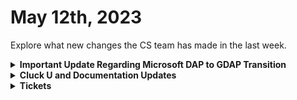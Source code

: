 # May 12th, 2023

Explore what new changes the CS team has made in the last week.

<details>

<summary><strong>Important Update Regarding Microsoft DAP to GDAP Transition</strong></summary>

Starting May 22, 2023, Microsoft will be transitioning from DAP (Delegated Access Permissions) relationships to GDAP (Granular Delegated Access Permissions) roles. According to Microsoft, only 35% of users have migrated to GDAP so far.

**Why is this important?**

This change in Microsoft's tenant management system may impact your Rewst account. If no action is taken, Microsoft will force migrate members of the AdminAgents group to a limited role, and Rewst functionality may be impacted. This will cause onboarding and setting items via CSP, Exchange, or Graph APIs to fail.

**How can we help you migrate?**

To assist you in this migration, we've provided some helpful resources:

* Conditional Access Best Practices: https://rewst.help/docs/integrations/Cloud/Best-Practices/conditional-access-best-practices
* Common CSP Error Troubleshooting: https://rewst.help/docs/integrations/Cloud/Best-Practices/common-csp-error-troubleshooting
* Microsoft's Official Announcement: https://learn.microsoft.com/en-us/partner-center/announcements/2023-april

Additionally, you can choose any of the following three tools for migration:

* CIPP: https://cipp.app/ (Open-source solution)
* Microsoft Lighthouse (Requires a free Microsoft Lighthouse license)
* Microsoft's GDAP Migration tool

**Need help or have questions?**

The ROC team at Rewst is committed to helping you through this transition. If you need any assistance or have any questions, please don't hesitate to reach out in your private customer channel in our Discord server. If you're not already in our Discord server, you can join here: https://discord.gg/rewst and use the /verify slash command with your \[company] email address to authenticate.

**Checking your migration status**

If you are unsure if you have already migrated to GDAP, or want to double-check, you can visit https://partner.microsoft.com/en-us/dashboard/commerce2/granularadminaccess/list. This page displays all your current GDAP relationships. If this list is empty, or does not load, you will need to perform the GDAP migration.

</details>

<details>

<summary><strong>Cluck U and Documentation Updates</strong></summary>

* Happy Zelda Day!
* Zelda came out, so nothing got done this week!
* Coming Soon:
  * Rewst 101 is in the final stages to be revealed soon!
  * Rewst 105 is underway!
  * We are working to provide all setup and actions for all our integrations!

</details>

<details>

<summary><strong>Tickets</strong></summary>

With the ROC now using Halo for their ticketing system, this is when you should find a ticket created for you!

* [ ] A discussion with a ROC engineer that doesn't result in a fix on first discussion
* [ ] If you have a call to troubleshoot, create workflows or other ROC work
* [ ] For all onboarding or expansion work
* [ ] If a call results in a new workflow idea or request

If you'd like to manually create a ticket yourself, review the "Rewst Support" section at the bottom of this page.

</details>
